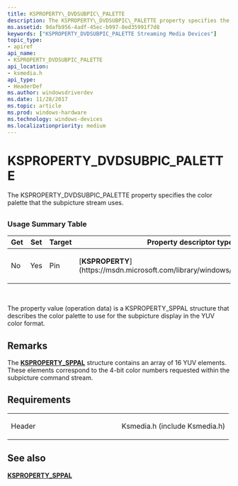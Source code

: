 ```yaml
---
title: KSPROPERTY\_DVDSUBPIC\_PALETTE
description: The KSPROPERTY\_DVDSUBPIC\_PALETTE property specifies the color palette that the subpicture stream uses.
ms.assetid: 9dafb956-4adf-45ec-b997-8ed35991f7d8
keywords: ["KSPROPERTY_DVDSUBPIC_PALETTE Streaming Media Devices"]
topic_type:
- apiref
api_name:
- KSPROPERTY_DVDSUBPIC_PALETTE
api_location:
- ksmedia.h
api_type:
- HeaderDef
ms.author: windowsdriverdev
ms.date: 11/28/2017
ms.topic: article
ms.prod: windows-hardware
ms.technology: windows-devices
ms.localizationpriority: medium
---
```


# KSPROPERTY\_DVDSUBPIC\_PALETTE


The KSPROPERTY\_DVDSUBPIC\_PALETTE property specifies the color palette that the subpicture stream uses.

## <span id="ddk_ksproperty_dvdsubpic_palette_ks"></span><span id="DDK_KSPROPERTY_DVDSUBPIC_PALETTE_KS"></span>


### <span id="Usage_Summary_Table"></span><span id="usage_summary_table"></span><span id="USAGE_SUMMARY_TABLE"></span>Usage Summary Table

<table>
<colgroup>
<col width="20%" />
<col width="20%" />
<col width="20%" />
<col width="20%" />
<col width="20%" />
</colgroup>
<thead>
<tr class="header">
<th>Get</th>
<th>Set</th>
<th>Target</th>
<th>Property descriptor type</th>
<th>Property value type</th>
</tr>
</thead>
<tbody>
<tr class="odd">
<td><p>No</p></td>
<td><p>Yes</p></td>
<td><p>Pin</p></td>
<td><p>[<strong>KSPROPERTY</strong>](https://msdn.microsoft.com/library/windows/hardware/ff564262)</p></td>
<td><p>[<strong>KSPROPERTY_SPPAL</strong>](https://msdn.microsoft.com/library/windows/hardware/ff565628)</p></td>
</tr>
</tbody>
</table>

 

The property value (operation data) is a KSPROPERTY\_SPPAL structure that describes the color palette to use for the subpicture display in the YUV color format.

Remarks
-------

The [**KSPROPERTY\_SPPAL**](https://msdn.microsoft.com/library/windows/hardware/ff565628) structure contains an array of 16 YUV elements. These elements correspond to the 4-bit color numbers requested within the subpicture command stream.

Requirements
------------

<table>
<colgroup>
<col width="50%" />
<col width="50%" />
</colgroup>
<tbody>
<tr class="odd">
<td><p>Header</p></td>
<td>Ksmedia.h (include Ksmedia.h)</td>
</tr>
</tbody>
</table>

## <span id="see_also"></span>See also


[**KSPROPERTY\_SPPAL**](https://msdn.microsoft.com/library/windows/hardware/ff565628)

 

 






